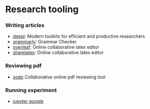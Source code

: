 # Research tooling

### Writing articles

- [deepl](https://www.deepl.com/translator): Modern toolkits for efficient and productive researchers
- [grammarly](https://www.grammarly.com/): Grammar Checker
- [overleaf](https://www.overleaf.com/): Online collaborative latex editor
- [sharelatex](https://sharelatex.irisa.fr): Online collaborative latex editor

### Reviewing pdf

- [xodo](https://www.xodo.com/app/#/) Collaborative online pdf reviewing tool

### Running experiment

- [jupyter google](https://colab.research.google.com/)
